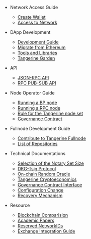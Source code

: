- Network Access Guide

    - [Create Wallet](Create-Wallet.md)
    - [Access to Network](Access-to-Network.md)

- DApp Development

    - [Development Guide](Dapp-Development-Guide.md)
    - [Migrate from Ethereum](Migrate-from-Ethereum.md)
    - [Tools and Libraries](Tools-and-Libraries.md)
    - [Tangerine Garden](Explorer.md)

- API

    - [JSON-RPC API](JSON-RPC-API.md)
    - [RPC PUB-SUB API](RPC-PUB-SUB.md)

- Node Operator Guide

    - [Running a BP node](BP-Node-Operation-Guide.md)
    - [Running a RPC node](RPC-Node-Operation-Guide.md)
    - [Rule for the Tangerine node set](Rules-for-the-node-set.md)
    - [Governance Contract](Governance-Contract.md)

- Fullnode Development Guide

    - [Contribute to Tangerine Fullnode](Contribute-to-Tangerine-Fullnode.md)
    - [List of Repositories](List-of-Repositories.md)

- Technical Documentations

    - [Selection of the Notary Set Size](Selection-of-the-notary-set-size.md)
    - [DKG-Tsig Protocol](DKG-TSIG-Protocol.md)
    - [On-chain Random Oracle](On-Chain-Random-Oracle.md)
    - [Tangerine Cryptoeconomics](Cryptoeconomics.md)
    - [Governance Contract Interface](Governance-Contract-Interface.md)
    - [Configuration Change](Configuration-Change.md)
    - [Recovery Mechanism](Recovery-Mechanism.md)

- Resource

    - [Blockchain Comparision](Blockchain-Comparison.md)
    - [Academic Papers](Papers.md)
    - [Reserved NetworkIDs](Reserved-Network-IDs.md)
    - [Exchange Integration Guide](Exchange-Integration-Guide.md)
